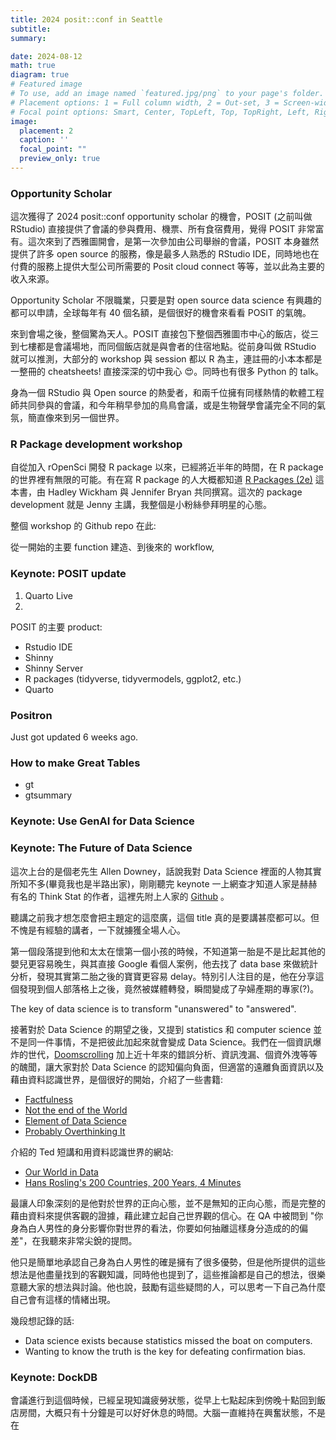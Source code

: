 ```yaml
---
title: 2024 posit::conf in Seattle
subtitle:
summary: 

date: 2024-08-12
math: true
diagram: true
# Featured image
# To use, add an image named `featured.jpg/png` to your page's folder.
# Placement options: 1 = Full column width, 2 = Out-set, 3 = Screen-width
# Focal point options: Smart, Center, TopLeft, Top, TopRight, Left, Right, BottomLeft, Bottom, BottomRight
image:
  placement: 2
  caption: ''
  focal_point: ""
  preview_only: true
---
```


### Opportunity Scholar 

這次獲得了 2024 posit::conf opportunity scholar 的機會，POSIT (之前叫做 RStudio) 直接提供了會議的參與費用、機票、所有食宿費用，覺得 POSIT 非常富有。這次來到了西雅圖開會，是第一次參加由公司舉辦的會議，POSIT 本身雖然提供了許多 open source 的服務，像是最多人熟悉的 RStudio IDE，同時地也在付費的服務上提供大型公司所需要的 Posit cloud connect 等等，並以此為主要的收入來源。

Opportunity Scholar 不限職業，只要是對 open source data science 有興趣的都可以申請，全球每年有 40 個名額，是個很好的機會來看看 POSIT 的氣魄。

來到會場之後，整個驚為天人。POSIT 直接包下整個西雅圖市中心的飯店，從三到七樓都是會議場地，而同個飯店就是與會者的住宿地點。從前身叫做 RStudio 就可以推測，大部分的 workshop 與 session 都以 R 為主，連註冊的小本本都是一整冊的 cheatsheets! 直接深深的切中我心 :heart_eyes:。同時也有很多 Python 的 talk。

身為一個 RStudio 與 Open source 的熱愛者，和兩千位擁有同樣熱情的軟體工程師共同參與的會議，和今年稍早參加的鳥鳥會議，或是生物聲學會議完全不同的氣氛，簡直像來到另一個世界。

### R Package development workshop

自從加入 rOpenSci 開發 R package 以來，已經將近半年的時間，在 R package 的世界裡有無限的可能。有在寫 R package 的人大概都知道 [R Packages (2e)](https://r-pkgs.org/) 這本書，由 Hadley Wickham 與 Jennifer Bryan 共同撰寫。這次的 package development 就是 Jenny 主講，我整個是小粉絲參拜明星的心態。

整個 workshop 的 Github repo 在此: 




從一開始的主要 function 建造、到後來的 workflow, 


### Keynote: POSIT update

1. Quarto Live
2. 

POSIT 的主要 product: 
- Rstudio IDE
- Shinny 
- Shinny Server
- R packages (tidyverse, tidyvermodels, ggplot2, etc.)
- Quarto

### Positron 

Just got updated 6 weeks ago. 

### How to make Great Tables

- gt
- gtsummary

### Keynote: Use GenAI for Data Science



### Keynote: The Future of Data Science 

這次上台的是個老先生 Allen Downey，話說我對 Data Science 裡面的人物其實所知不多(畢竟我也是半路出家)，剛剛聽完 keynote 一上網查才知道人家是赫赫有名的 Think Stat 的作者，這裡先附上人家的 [Github](https://github.com/AllenDowney?tab=repositories) 。

聽講之前我才想怎麼會把主題定的這麼廣，這個 title 真的是要講甚麼都可以。但不愧是有經驗的講者，一下就擄獲全場人心。

第一個段落提到他和太太在懷第一個小孩的時候，不知道第一胎是不是比起其他的嬰兒更容易晚生，與其直接 Google 看個人案例，他去找了 data base 來做統計分析，發現其實第二胎之後的寶寶更容易 delay。特別引人注目的是，他在分享這個發現到個人部落格上之後，竟然被媒體轉發，瞬間變成了孕婦產期的專家(?)。

The key of data science is to transform "unanswered" to "answered". 

接著對於 Data Science 的期望之後，又提到 statistics 和 computer science 並不是同一件事情，不是把彼此加起來就會變成 Data Science。我們在一個資訊爆炸的世代，[Doomscrolling](https://en.wikipedia.org/wiki/Doomscrolling#:~:text=Doomscrolling%20or%20doomsurfing%20is%20the,the%20web%20and%20social%20media.) 加上近十年來的錯誤分析、資訊洩漏、個資外洩等等的醜聞，讓大家對於 Data Science 的認知偏向負面，但適當的遠離負面資訊以及藉由資料認識世界，是個很好的開始，介紹了一些書籍:

- [Factfulness](https://www.amazon.com/Factfulness-Reasons-World-Things-Better/dp/1250107814)
- [Not the end of the World](https://www.amazon.com/Not-End-World-Generation-Sustainable/dp/031653675X)
- [Element of Data Science](https://allendowney.github.io/ElementsOfDataScience/index.html)
- [Probably Overthinking It](https://www.amazon.com/Probably-Overthinking-Questions-Statistical-Decisions/dp/0226822583?crid=1OPZI2WEGNPTA&keywords=probably+overthinking+it&qid=1681258805&sprefix=probably+overt,aps,212&sr=8-1&linkCode=sl1&tag=greenteapre01-20&linkId=7cf54619116fbf7a0e8312c4daf08619&language=en_US&ref_=as_li_ss_tl)

介紹的 Ted 短講和用資料認識世界的網站:
- [Our World in Data](https://ourworldindata.org/)
- [Hans Rosling's 200 Countries, 200 Years, 4 Minutes](https://www.youtube.com/watch?v=jbkSRLYSojo)

最讓人印象深刻的是他對於世界的正向心態，並不是無知的正向心態，而是完整的藉由資料來提供客觀的證據，藉此建立起自己世界觀的信心。在 QA 中被問到 "你身為白人男性的身分影響你對世界的看法，你要如何抽離這樣身分造成的的偏差"，在我聽來非常尖銳的提問。

他只是簡單地承認自己身為白人男性的確是擁有了很多優勢，但是他所提供的這些想法是他盡量找到的客觀知識，同時他也提到了，這些推論都是自己的想法，很樂意聽大家的想法與討論。他也說，鼓勵有這些疑問的人，可以思考一下自己為什麼自己會有這樣的情緒出現。

幾段想記錄的話:
- Data science exists because statistics missed the boat on computers. 
- Wanting to know the truth is the key for defeating confirmation bias.

### Keynote: DockDB

會議進行到這個時候，已經呈現知識疲勞狀態，從早上七點起床到傍晚十點回到飯店房間，大概只有十分鐘是可以好好休息的時間。大腦一直維持在興奮狀態，不是在